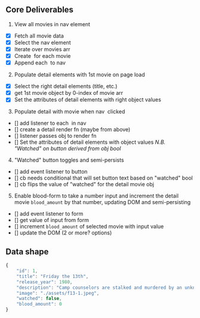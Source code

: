 ## Core Deliverables
1. View all movies in nav element
  - [x] Fetch all movie data
  - [x] Select the nav element
  - [x] Iterate over movies arr
  - [x] Create <img> for each movie
  - [x] Append each <img> to nav
2. Populate detail elements with 1st movie on page load
  - [x] Select the right detail elements (title, etc.)
  - [x] get 1st movie object by 0-index of movie arr
  - [x] Set the attributes of detail elements with right object values
3. Populate detail with movie when nav <img> clicked
  - [] add listener to each <img> in nav
  - [] create a detail render fn (maybe from above)
  - [] listener passes obj to render fn
  - [] Set the attributes of detail elements with object values
  _N.B. "Watched" on button derived from obj bool_
4. "Watched" button toggles and semi-persists
  - [] add event listener to button
  - [] cb needs conditional that will set button text based on "watched" bool
  - [] cb flips the value of "watched" for the detail movie obj
5. Enable blood-form to take a number input and increment the detail movie `blood_amount` by that number, updating DOM and semi-persisting
  - [] add event listener to form
  - [] get value of input from form
  - [] increment `blood_amount` of selected movie with input value
  - [] update the DOM (2 or more? options)

## Data shape
```javascript
{
    "id": 1,
    "title": "Friday the 13th",
    "release_year": 1980,
    "description": "Camp counselors are stalked and murdered by an unknown assailant while trying to reopen a summer camp that was the site of a child's drowning.",
    "image": "./assets/f13-1.jpeg",
    "watched": false,
    "blood_amount": 0
}
```

